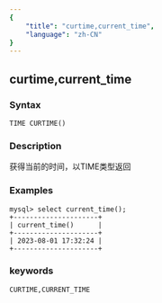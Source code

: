 ```yaml
---
{
    "title": "curtime,current_time",
    "language": "zh-CN"
}
---
```


<!-- 
Licensed to the Apache Software Foundation (ASF) under one
or more contributor license agreements.  See the NOTICE file
distributed with this work for additional information
regarding copyright ownership.  The ASF licenses this file
to you under the Apache License, Version 2.0 (the
"License"); you may not use this file except in compliance
with the License.  You may obtain a copy of the License at

  http://www.apache.org/licenses/LICENSE-2.0

Unless required by applicable law or agreed to in writing,
software distributed under the License is distributed on an
"AS IS" BASIS, WITHOUT WARRANTIES OR CONDITIONS OF ANY
KIND, either express or implied.  See the License for the
specific language governing permissions and limitations
under the License.
-->

## curtime,current_time

### Syntax

`TIME CURTIME()`

### Description

获得当前的时间，以TIME类型返回

### Examples

```
mysql> select current_time();
+---------------------+
| current_time()      |
+---------------------+
| 2023-08-01 17:32:24 |
+---------------------+
```

### keywords

    CURTIME,CURRENT_TIME
